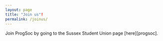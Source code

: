 ```yaml
---
layout: page
title: "Join us"!
permalink: /joinus/
---
```


Join ProgSoc by going to the Sussex Student Union page [here][progsoc].

